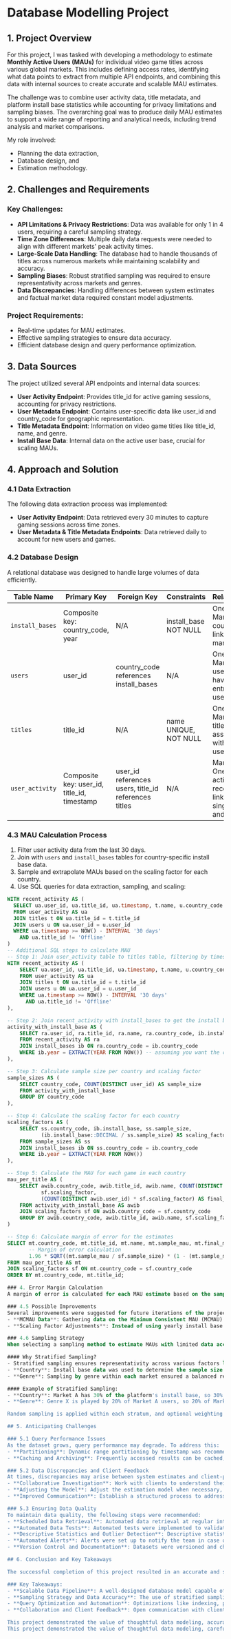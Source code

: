 # Database Modelling Project

## 1. Project Overview

For this project, I was tasked with developing a methodology to estimate **Monthly Active Users (MAUs)** for individual video game titles across various global markets. This includes defining access rates, identifying what data points to extract from multiple API endpoints, and combining this data with internal sources to create accurate and scalable MAU estimates.

The challenge was to combine user activity data, title metadata, and platform install base statistics while accounting for privacy limitations and sampling biases. The overarching goal was to produce daily MAU estimates to support a wide range of reporting and analytical needs, including trend analysis and market comparisons.

My role involved:
- Planning the data extraction,
- Database design, and 
- Estimation methodology.

## 2. Challenges and Requirements

### Key Challenges:
- **API Limitations & Privacy Restrictions**: Data was available for only 1 in 4 users, requiring a careful sampling strategy.
- **Time Zone Differences**: Multiple daily data requests were needed to align with different markets' peak activity times.
- **Large-Scale Data Handling**: The database had to handle thousands of titles across numerous markets while maintaining scalability and accuracy.
- **Sampling Biases**: Robust stratified sampling was required to ensure representativity across markets and genres.
- **Data Discrepancies**: Handling differences between system estimates and factual market data required constant model adjustments.

### Project Requirements:
- Real-time updates for MAU estimates.
- Effective sampling strategies to ensure data accuracy.
- Efficient database design and query performance optimization.

## 3. Data Sources

The project utilized several API endpoints and internal data sources:

- **User Activity Endpoint**: Provides title_id for active gaming sessions, accounting for privacy restrictions.
- **User Metadata Endpoint**: Contains user-specific data like user_id and country_code for geographic representation.
- **Title Metadata Endpoint**: Information on video game titles like title_id, name, and genre.
- **Install Base Data**: Internal data on the active user base, crucial for scaling MAUs.

## 4. Approach and Solution

### 4.1 Data Extraction
The following data extraction process was implemented:
- **User Activity Endpoint**: Data retrieved every 30 minutes to capture gaming sessions across time zones.
- **User Metadata & Title Metadata Endpoints**: Data retrieved daily to account for new users and games.

### 4.2 Database Design
A relational database was designed to handle large volumes of data efficiently.

| Table Name     | Primary Key                      | Foreign Key                      | Constraints                          | Relationships                                                     |
| -------------- | -------------------------------- | --------------------------------- | ------------------------------------ | ------------------------------------------------------------------|
| `install_bases`| Composite key: country_code, year| N/A                               | install_base NOT NULL                | One-to-Many: Each country_code linked to many users               |
| `users`        | user_id                          | country_code references install_bases| N/A                               | One-to-Many: Each user can have multiple entries in user_activity |
| `titles`       | title_id                         | N/A                               | name UNIQUE, NOT NULL                | One-to-Many: Each title associated with multiple user_activity    |
| `user_activity`| Composite key: user_id, title_id, timestamp | user_id references users, title_id references titles | N/A | Many-to-One: Many activity records linked to a single user and title |

### 4.3 MAU Calculation Process
1. Filter user activity data from the last 30 days.
2. Join with `users` and `install_bases` tables for country-specific install base data.
3. Sample and extrapolate MAUs based on the scaling factor for each country.
4. Use SQL queries for data extraction, sampling, and scaling:
```sql
WITH recent_activity AS (
  SELECT ua.user_id, ua.title_id, ua.timestamp, t.name, u.country_code
  FROM user_activity AS ua
  JOIN titles t ON ua.title_id = t.title_id
  JOIN users u ON ua.user_id = u.user_id
  WHERE ua.timestamp >= NOW() - INTERVAL '30 days'
    AND ua.title_id != 'Offline'
)
-- Additional SQL steps to calculate MAU
-- Step 1: Join user_activity table to titles table, filtering by timestamp (last 30 days) and excluding 'Offline'
WITH recent_activity AS (
    SELECT ua.user_id, ua.title_id, ua.timestamp, t.name, u.country_code
    FROM user_activity AS ua
    JOIN titles t ON ua.title_id = t.title_id
    JOIN users u ON ua.user_id = u.user_id
    WHERE ua.timestamp >= NOW() - INTERVAL '30 days'
      AND ua.title_id != 'Offline'
),

-- Step 2: Join recent_activity with install_bases to get the install base for the country and year
activity_with_install_base AS (
    SELECT ra.user_id, ra.title_id, ra.name, ra.country_code, ib.install_base
    FROM recent_activity AS ra
    JOIN install_bases ib ON ra.country_code = ib.country_code
    WHERE ib.year = EXTRACT(YEAR FROM NOW()) -- assuming you want the current year's install base
),

-- Step 3: Calculate sample size per country and scaling factor
sample_sizes AS (
    SELECT country_code, COUNT(DISTINCT user_id) AS sample_size
    FROM activity_with_install_base
    GROUP BY country_code
),

-- Step 4: Calculate the scaling factor for each country
scaling_factors AS (
    SELECT ss.country_code, ib.install_base, ss.sample_size, 
           (ib.install_base::DECIMAL / ss.sample_size) AS scaling_factor
    FROM sample_sizes AS ss
    JOIN install_bases ib ON ss.country_code = ib.country_code
    WHERE ib.year = EXTRACT(YEAR FROM NOW())
),

-- Step 5: Calculate the MAU for each game in each country
mau_per_title AS (
    SELECT awib.country_code, awib.title_id, awib.name, COUNT(DISTINCT awib.user_id) AS sample_mau,
           sf.scaling_factor, 
           (COUNT(DISTINCT awib.user_id) * sf.scaling_factor) AS final_mau_estimate
    FROM activity_with_install_base AS awib
    JOIN scaling_factors sf ON awib.country_code = sf.country_code
    GROUP BY awib.country_code, awib.title_id, awib.name, sf.scaling_factor
)

-- Step 6: Calculate margin of error for the estimates
SELECT mt.country_code, mt.title_id, mt.name, mt.sample_mau, mt.final_mau_estimate,
       -- Margin of error calculation
       1.96 * SQRT((mt.sample_mau / sf.sample_size) * (1 - (mt.sample_mau / sf.sample_size)) / sf.sample_size) AS margin_of_error
FROM mau_per_title AS mt
JOIN scaling_factors sf ON mt.country_code = sf.country_code
ORDER BY mt.country_code, mt.title_id;

### 4. Error Margin Calculation
A margin of error is calculated for each MAU estimate based on the sample size, confidence level, and population size. This provided an error range, allowing for more accurate reporting.

### 4.5 Possible Improvements
Several improvements were suggested for future iterations of the project:
- **MCMAU Data**: Gathering data on the Minimum Consistent MAU (MCMAU) for each region and adjusting the scaling factor monthly.
- **Scaling Factor Adjustments**: Instead of using yearly install base data, monthly scaling factors based on MCMAU should be applied, as a full install base is unlikely to be active every month.

### 4.6 Sampling Strategy
When selecting a sampling method to estimate MAUs with limited data access, **stratified sampling** was chosen for its accuracy across demographics. 

#### Why Stratified Sampling?
- Stratified sampling ensures representativity across various factors like country, title, and genre.
- **Country**: Install base data was used to determine the sample size per country for more accurate estimates.
- **Genre**: Sampling by genre within each market ensured a balanced representation of game types across geographic regions.

#### Example of Stratified Sampling:
- **Country**: Market A has 30% of the platform's install base, so 30% of the sample is allocated to this market.
- **Genre**: Genre X is played by 20% of Market A users, so 20% of Market A’s sample is allocated to this genre.

Random sampling is applied within each stratum, and optional weighting may be introduced if data for certain combinations is sparse.

## 5. Anticipating Challenges

### 5.1 Query Performance Issues
As the dataset grows, query performance may degrade. To address this:
- **Partitioning**: Dynamic range partitioning by timestamp was recommended for the `user_activity` table to handle large datasets efficiently.
- **Caching and Archiving**: Frequently accessed results can be cached, and older data can be archived to reduce table size and improve performance.

### 5.2 Data Discrepancies and Client Feedback
At times, discrepancies may arise between system estimates and client-provided data. The following steps were suggested:
- **Collaborative Investigation**: Work with clients to understand their data sources and estimation assumptions to identify the causes of divergence.
- **Adjusting the Model**: Adjust the estimation model when necessary, based on new insights or market-specific factors.
- **Improved Communication**: Establish a structured process to address client feedback, explaining the investigation process and addressing concerns.

### 5.3 Ensuring Data Quality
To maintain data quality, the following steps were recommended:
- **Scheduled Data Retrieval**: Automated data retrieval at regular intervals ensures timely updates.
- **Automated Data Tests**: Automated tests were implemented to validate data integrity, check constraints, and enforce data quality standards.
- **Descriptive Statistics and Outlier Detection**: Descriptive statistics and methods like Z-scores and IQR were used to detect anomalies in the data.
- **Automated Alerts**: Alerts were set up to notify the team in case of data extraction errors, ensuring quick resolution.
- **Version Control and Documentation**: Datasets were versioned and changes were documented to ensure full traceability.

## 6. Conclusion and Key Takeaways

The successful completion of this project resulted in an accurate and scalable method for estimating Monthly Active Users (MAUs) for individual video game titles across a wide range of markets. By leveraging multiple API endpoints, internal install base data, and a robust sampling strategy, the project provided stakeholders with actionable insights into player behavior across various regions.

### Key Takeaways:
- **Scalable Data Pipeline**: A well-designed database model capable of handling large datasets and generating daily MAU estimates.
- **Sampling Strategy and Data Accuracy**: The use of stratified sampling ensured representative data, even with access limitations.
- **Query Optimization and Automation**: Optimizations like indexing, partitioning, and automation improved query performance and streamlined the reporting process.
- **Collaboration and Client Feedback**: Open communication with clients helped resolve data discrepancies and refine estimation models.

This project demonstrated the value of thoughtful data modeling, accurate sampling strategies, and continuous process improvement to ensure reliable and actionable data for stakeholders.
This project demonstrated the value of thoughtful data modeling, careful sampling strategies, and the importance of continuous process improvement. The ability to adapt to challenges, optimize for performance, and ensure data accuracy through automation ultimately provided a reliable solution that could support both business objectives and client needs.

